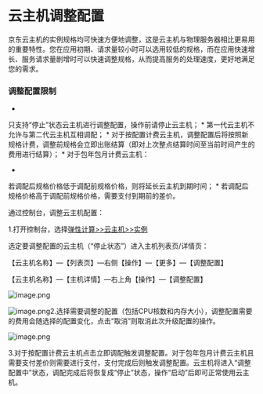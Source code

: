 # **云主机调整配置**

京东云主机的实例规格均可快速方便地调整，这是云主机与物理服务器相比更易用的重要特性。您在应用初期、请求量较小时可以选用较低的规格，而在应用快速增长、服务请求量剧增时可以快速调整规格，从而提高服务的处理速度，更好地满足您的需求。

### **调整配置限制**

* 
只支持“停止”状态云主机进行调整配置，操作前请停止云主机；
* 
第一代云主机不允许与第二代云主机互相调配；
* 
对于按配置计费云主机，调整配置后将按照新规格计费，调整前规格会立即出账结算（即对上次整点结算时间至当前时间产生的费用进行结算）；
* 
对于包年包月计费云主机：

* 
若调配后规格价格低于调配前规格价格，则将延长云主机到期时间；
* 
若调配后规格价格高于调配前规格价格，需要支付到期前的差价。

通过控制台，调整云主机配置：

1.打开控制台，选择[弹性计算>>云主机>>实例](http://console.jdcloud.com/host/compute/list)

选定要调整配置的云主机（“停止状态”）进入主机列表页/详情页：

【云主机名称】—【列表页】—右侧【操作】—【更多】—【调整配置】

【云主机名称】—【主机详情】—右上角【操作】—【调整配置】

![image.png](https://img1.jcloudcs.com/cms/9c071195-4c0d-4424-8f22-7cae6a05263520180322102714.png)

![image.png](https://img1.jcloudcs.com/cms/3558dee6-603e-4848-92a9-1df06076ac2e20180322102939.png)2.选择需要调整的配置（包括CPU核数和内存大小），调整配置需要的费用会随选择的配置变化，点击“取消”则取消此次升级配置的操作。

![image.png](https://img1.jcloudcs.com/cms/fa1f2154-c4ba-4c9a-bb00-d166b9d66e8d20180322103207.png)

3.对于按配置计费云主机点击立即调配触发调整配置。对于包年包月计费云主机且需要支付差价则需要进行支付，支付完成后则触发调整配置。云主机将进入“调整配置中”状态，调配完成后将恢复成“停止”状态，操作“启动”后即可正常使用云主机。